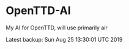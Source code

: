 # OpenTTD-AI
My AI for OpenTTD, will use primarily air

Latest backup: Sun Aug 25 13:30:01 UTC 2019
